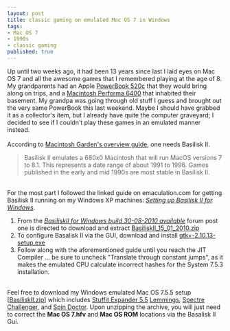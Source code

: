 ```yaml
---
layout: post
title: classic gaming on emulated Mac OS 7 in Windows
tags:
- Mac OS 7
- 1990s
- classic gaming
published: true
---
```

Up until two weeks ago, it had been 13 years since last I laid eyes on Mac OS 7
and all the awesome games that I remembered playing at the age of 8.
My grandparents had an Apple
<a href="http://en.wikipedia.org/wiki/PowerBook_500_series">PowerBook 520c</a>
that they would bring along on trips, and a
<a href="http://en.wikipedia.org/wiki/Macintosh_Performa">Macintosh Performa 6400</a>
that inhabited their basement. My grandpa was going through old stuff I guess and brought out
the very same PowerBook this last weekend. Maybe I should have grabbed it as a collector&#39;s item,
but I already have quite the computer graveyard; I decided to see if I couldn&#39;t
play these games in an emulated manner instead.<br />
<br />
According to <a href="http://macintoshgarden.org/guides">Macintosh Garden&#39;s overview guide</a>,
one needs Basilisk II.
<blockquote>
    Basilisk II emulates a 680x0 Macintosh that will run MacOS versions 7 to 8.1.
    This represents a date range of about 1991 to 1996.
    Games published in the early and mid 1990s are most stable in Basilisk II.
</blockquote>
<br />
For the most part I followed the linked guide on emaculation.com for
getting Basilisk II running on my Windows XP machines:
<i><a href="http://www.emaculation.com/doku.php/basilisk_ii_setup">Setting up Basilisk II for Windows</a></i>.<br />
<ol>
    <li>
        From the <i><a href="http://www.emaculation.com/forum/viewtopic.php?t=5282">BasiliskII for Windows build 30-08-2010 available</a></i>
        forum post one is directed to download and extract
        <a href="http://www.open.ou.nl/hsp/downloads/BasiliskII_15_01_2010.zip">BasiliskII_15_01_2010.zip</a>
    </li>
    <li>
        To configure Basalisk II via the GUI, download and install
        <a href="http://www.emaculation.com/basilisk/gtk+-2.10.13-setup.exe">gtk+-2.10.13-setup.exe</a>
    </li>
    <li>
        Follow along with the aforementioned guide until you reach the JIT Compiler ...
        be sure to uncheck "Translate through constant jumps", as it makes the
        emulated CPU calculate incorrect hashes for the System 7.5.3 installation.
    </li>
</ol>
<br />
Feel free to download my Windows emulated Mac OS 7.5.5 setup
[<a href="https://docs.google.com/file/d/0B0yT30uCaFvvS01aZFFJYVh4eE0/edit?pli=1">BasiliskII.zip</a>]
which includes
<a href="http://www.emaculation.com/basilisk/stuffit_expander_55.bin">Stuffit Expander 5.5</a>
<a href="http://mac.thebasingers.com/software/Lemmings.sit">Lemmings</a>,
<a href="http://www.macheaven.net/forum/viewtopic.php?f=4&t=703">Spectre Challenger</a>,
and <a href="http://www.macheaven.net/forum/viewtopic.php?f=4&t=711">Spin Doctor</a>.
Upon unzipping the archive, you will just need to correct the <b>Mac OS 7.hfv</b> and
<b>Mac OS ROM</b> locations via the Basalisk II Gui.
